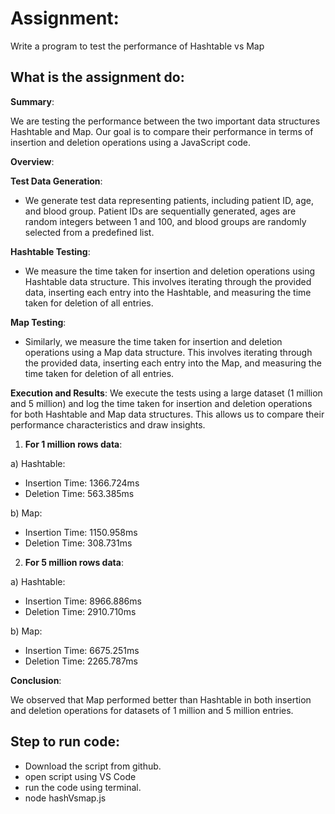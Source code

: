 # Assignment:
Write a program to test the performance of Hashtable vs Map

## What is the assignment do:

**Summary**:

We are testing the performance between the two important data structures Hashtable and Map.
Our goal is to compare their performance in terms of insertion and deletion operations using a JavaScript code.

**Overview**:

**Test Data Generation**: 
- We generate test data representing patients, including patient ID, age, and blood group. Patient IDs are sequentially generated, ages are random integers between 1 and 100, and blood groups are randomly selected from a predefined list.

**Hashtable Testing**: 
- We measure the time taken for insertion and deletion operations using Hashtable data structure. This involves iterating through the provided data, inserting each entry into the Hashtable, and measuring the time taken for deletion of all entries.

**Map Testing**: 
- Similarly, we measure the time taken for insertion and deletion operations using a Map data structure. This involves iterating through the provided data, inserting each entry into the Map, and measuring the time taken for deletion of all entries.

**Execution and Results**: 
We execute the tests using a large dataset (1 million and 5 million) and log the time taken for insertion and deletion operations for both Hashtable and Map data structures. This allows us to compare their performance characteristics and draw insights.

1. **For 1 million rows data**:

a) Hashtable:

- Insertion Time: 1366.724ms
- Deletion Time: 563.385ms

b) Map:

- Insertion Time: 1150.958ms
- Deletion Time: 308.731ms

2. **For 5 million rows data**:

a) Hashtable:

 - Insertion Time: 8966.886ms
 - Deletion Time: 2910.710ms

b) Map:
 - Insertion Time: 6675.251ms
 - Deletion Time: 2265.787ms

**Conclusion**:

We observed that Map performed better than Hashtable in both insertion and deletion operations for datasets of 1 million and 5 million entries.


 ## Step to run code:
  - Download the script from github.
  - open script using VS Code
  - run the code using terminal.
  - node hashVsmap.js

